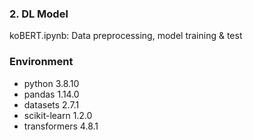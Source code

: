 ### 2. DL Model  
koBERT.ipynb: Data preprocessing, model training & test
### Environment  
* python 3.8.10
* pandas 1.14.0
* datasets 2.7.1
* scikit-learn 1.2.0
* transformers 4.8.1
